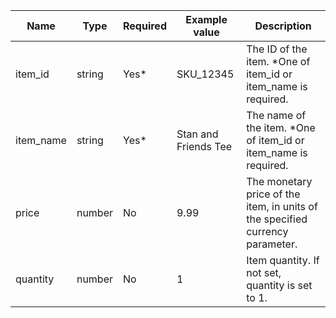 | Name | Type | Required | Example value | Description |
| --- | --- | --- | --- | --- |
| item_id | string | Yes* | SKU_12345 |  The ID of the item.  *One of item_id or item_name is required.   |
| item_name | string | Yes* | Stan and Friends Tee |  The name of the item.  *One of item_id or item_name is required.   |
| price | number | No | 9.99 |  The monetary price of the item, in units of the specified currency parameter.  |
| quantity | number | No | 1 |  Item quantity. If not set, quantity is set to 1.  |